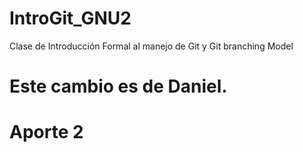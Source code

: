 # IntroGit_GNU2
Clase de Introducción Formal al manejo de Git y Git branching Model
# Este cambio es de Daniel.
# Aporte 2